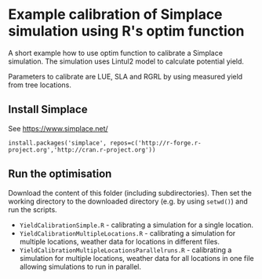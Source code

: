 # Example calibration of Simplace simulation using R's optim function

A short example how to use optim function to calibrate a Simplace simulation. 
The simulation uses Lintul2 model to calculate potential yield. 

Parameters to calibrate are LUE, SLA and RGRL by using measured yield from tree locations.  

## Install Simplace

See https://www.simplace.net/

```{r}
install.packages('simplace', repos=c('http://r-forge.r-project.org','http://cran.r-project.org'))
```

## Run the optimisation

Download the content of this folder (including subdirectories). Then set the working directory to the downloaded directory (e.g. by using `setwd()`) and run the scripts.

- `YieldCalibrationSimple.R` - calibrating a simulation for a single location.
- `YieldCalibrationMultipleLocations.R` - calibrating a simulation for multiple locations, weather data for locations in different files.
- `YieldCalibrationMultipleLocationsParallelruns.R` - calibrating a simulation for multiple locations, weather data for all locations in one file allowing simulations to run in parallel.
